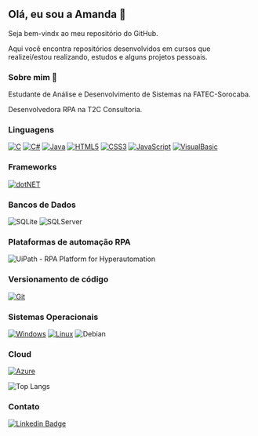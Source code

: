 ## Olá, eu sou a Amanda :wave:

Seja bem-vindx ao meu repositório do GitHub.

Aqui você encontra repositórios desenvolvidos em cursos que realizei/estou realizando, estudos e alguns projetos pessoais.



### Sobre mim​ :woman:

Estudante de Análise e Desenvolvimento de Sistemas na FATEC-Sorocaba.

Desenvolvedora RPA na T2C Consultoria. 



### Linguagens

[![C](https://img.shields.io/badge/C-00599C?style=for-the-badge&logo=c&logoColor=white)](https://github.com/amandashichinoe?tab=repositories&q=&type=&language=c) 
[![C#](https://img.shields.io/badge/C%23-239120?style=for-the-badge&logo=c-sharp&logoColor=white)](https://github.com/amandashichinoe?tab=repositories&q=&type=&language=csharp)
[![Java](https://img.shields.io/badge/Java-ED8B00?style=for-the-badge&logo=java&logoColor=white)](https://github.com/amandashichinoe?tab=repositories&q=&type=&language=java)
[![HTML5](https://img.shields.io/badge/HTML5-E34F26?style=for-the-badge&logo=html5&logoColor=white)](https://github.com/amandashichinoe?tab=repositories&q=&type=&language=html) 
[![CSS3](https://img.shields.io/badge/CSS3-1572B6?style=for-the-badge&logo=css3&logoColor=white)](https://github.com/amandashichinoe)
[![JavaScript](https://img.shields.io/badge/JavaScript-F7DF1E?style=for-the-badge&logo=javascript&logoColor=black)](https://github.com/amandashichinoe?tab=repositories&q=&type=&language=javascript)
[![VisualBasic](https://img.shields.io/badge/Visual_Basic-e6e6e6?style=for-the-badge&logo=visualbasic&logoColor=black)](https://github.com/amandashichinoe?tab=repositories&q=&type=&language=javascript)


### Frameworks

[![dotNET](https://img.shields.io/badge/.NET-FFF?style=for-the-badge&logo=dotnet&logoColor=512BD4)](https://dotnet.microsoft.com/) 


### Bancos de Dados
![SQLite](https://img.shields.io/badge/SQLite-07405E?style=for-the-badge&logo=sqlite&logoColor=white)
![SQLServer](https://img.shields.io/badge/Microsoft%20SQL%20Sever-FFF?style=for-the-badge&logo=microsoft%20sql%20server&logoColor=CC2927)


### Plataformas de automação RPA
<img src="https://www.uipath.com/hubfs/Valentin/Brand-Kit/logos/UiPath-full-logo.svg?v=2.0" alt="UiPath - RPA Platform for Hyperautomation">


### Versionamento de código

[![Git](https://img.shields.io/badge/git-FFF?style=for-the-badge&logo=git&logoColor=FF6600)](https://git-scm.com/)  


### Sistemas Operacionais

[![Windows](https://img.shields.io/badge/Windows-0078D6?style=for-the-badge&logo=windows&logoColor=white)](https://www.microsoft.com/pt-br/windows/)
[![Linux](https://img.shields.io/badge/Linux-FCC624?style=for-the-badge&logo=linux&logoColor=black)](https://www.linux.org/)
![Debian](https://img.shields.io/badge/Debian-A81D33?style=for-the-badge&logo=debian&logoColor=white)


### Cloud

[![Azure](https://img.shields.io/badge/microsoft%20azure-0089D6?style=for-the-badge&logo=microsoft-azure&logoColor=white3)](https://azure.microsoft.com/pt-br/) 


<!--
![Oracle](https://img.shields.io/badge/-Oracle-FFF?&logo=Oracle&logoColor=c34b3b)
  [![MySQL](https://img.shields.io/badge/-MySQL-000?&logo=MySQL&logoColor=FFFFFF)](https://www.mysql.com/)

 [![Node.JS](https://img.shields.io/badge/-Node.js-000?&logo=node.js&logoColor=7CFC00)](https://nodejs.org/)  

-->



![Top Langs](https://github-readme-stats.vercel.app/api/top-langs/?username=amandashichinoe&layout=compact)





### Contato

[![Linkedin Badge](https://img.shields.io/badge/LinkedIn-0077B5?style=for-the-badge&logo=linkedin&logoColor=white&link=https://www.linkedin.com/in/amandashichinoe/)](https://www.linkedin.com/in/amandashichinoe/) 

<!--
**amandashichinoe/amandashichinoe** is a ✨ _special_ ✨ repository because its `README.md` (this file) appears on your GitHub profile.

Here are some ideas to get you started:

- 🔭 I’m currently working on ...
- 🌱 I’m currently learning ...
- 👯 I’m looking to collaborate on ...
- 🤔 I’m looking for help with ...
- 💬 Ask me about ...
- 📫 How to reach me: ...
- 😄 Pronouns: ...
- ⚡ Fun fact: ...
-->
